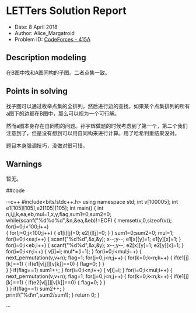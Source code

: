 # LETTers Solution Report

- Date: 8 April 2018
- Author: Alice_Margatroid
- Problem ID: [CodeForces - 415A  ](https://vjudge.net/contest/221157#problem/E)

## Description modeling

在B图中找和A图同构的子图。二者点集一致。


## Points in solving

找子图可以通过枚举点集的全排列，然后进行边的查找，如果某个点集排列的所有a图下的边都在B图中，那么可以视为一个可行解。

然而a图本身存在自同构的问题。孙宇辉做题的时候考虑到了第一个，第二个我们注意到了，但是没有想到可以用自同构来进行计算。用了哈希判重结果没对。

题目本身强调技巧，没做对很可惜。

## Warnings

暂无。



##code

···c++
#include<bits/stdc++.h>
using namespace std;
int v[100005];
int e1[105][105],e2[105][105];
int main()
{
	int n,i,j,k,ea,eb,mul=1,x,y,flag,sum1=0,sum2=0; 
	while(scanf("%d%d%d",&n,&ea,&eb)!=EOF)
	{
		memset(v,0,sizeof(v));
		for(i=0;i<100;i++)	
		{
			for(j=0;j<100;j++)
			{
				e1[i][j]=0;
				e2[i][j]=0;
			}
		}
		sum1=0;sum2=0;
		mul=1;
		for(i=0;i<ea;i++)
		{
			scanf("%d%d",&x,&y);
			x--;y--;
			e1[x][y]=1;
			e1[y][x]=1;
		}
		for(i=0;i<eb;i++)
		{
			scanf("%d%d",&x,&y);
			x--;y--;
			e2[x][y]=1;
			e2[y][x]=1;
		}
		for(i=0;i<n;i++)
		{
			v[i]=i;
			mul*=(i+1);
		}
		for(i=0;i<mul;i++)
		{
			next_permutation(v,v+n);
			flag=1;
			for(j=0;j<n;j++)
			{
				for(k=0;k<n;k++)
				{
					if(e1[j][k]==1)
					{
						if(e1[v[j]][v[k]]==0)
						{
							flag=0;
						}
					}	
				}
			}
			if(flag==1)
				sum1++;	
		}
		for(i=0;i<n;i++)
		{
			v[i]=i;
		}
		for(i=0;i<mul;i++)
		{
			next_permutation(v,v+n);
			flag=1;
			for(j=0;j<n;j++)
			{
				for(k=0;k<n;k++)
				{
					if(e1[j][k]==1)
					{
						if(e2[v[j]][v[k]]==0)
						{
							flag=0;
						}
					}	
				}
			}
			if(flag==1)
				sum2++;	
		}	
		printf("%d\n",sum2/sum1);
	}
	return 0;
}

···

